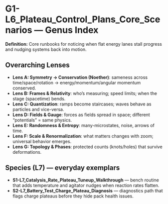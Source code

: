 # G1-L6_Plateau_Control_Plans_Core_Scenarios — Genus Index
**Definition:** Core runbooks for noticing when flat energy lanes stall progress and nudging systems back into motion.

## Overarching Lenses

- **Lens A: Symmetry -> Conservation (Noether)**: sameness across time/space/rotation → energy/momentum/angular momentum conserved.
- **Lens B: Frames & Relativity**: who’s measuring; speed limits; when the stage (spacetime) bends.
- **Lens C: Quantization**: ramps become staircases; waves behave as particles and vice-versa.
- **Lens D: Fields & Gauge**: forces as fields spread in space; different “potentials” = same physics.
- **Lens E: Randomness & Entropy**: many-microstates, noise, arrows of time.
- **Lens F: Scale & Renormalization**: what matters changes with zoom; universal behavior emerges.
- **Lens G: Topology & Phases**: protected counts (knots/holes) that survive deformations.

## Species (L7) — everyday exemplars
- **S1-L7_Catalysis_Rate_Plateau_Tuneup_Walkthrough** — bench routine that adds temperature and agitator nudges when reaction rates flatten.
- **S2-L7_Battery_Test_Charge_Plateau_Diagnosis** — diagnostics path that flags charge plateaus before they hide pack health issues.
